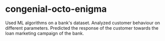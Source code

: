 # congenial-octo-enigma
Used ML algorithms on a bank's dataset.
Analyzed customer behaviour on different parameters.
Predicted the response of the customer towards the loan marketing campaign of the bank.
